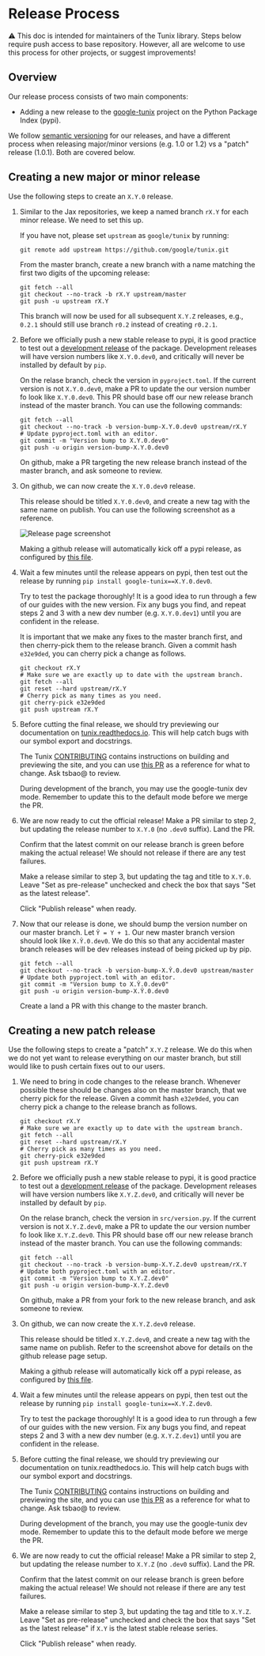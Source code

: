 # Release Process

⚠️ This doc is intended for maintainers of the Tunix library. Steps below
require push access to base repository. However, all are welcome to use this
process for other projects, or suggest improvements!

## Overview

Our release process consists of two main components:

- Adding a new release to the
  [google-tunix](https://pypi.org/project/google-tunix/) project on the Python
  Package Index (pypi).

We follow [semantic versioning](https://semver.org/) for our releases, and have
a different process when releasing major/minor versions (e.g. 1.0 or 1.2) vs a
"patch" release (1.0.1). Both are covered below.

## Creating a new major or minor release

Use the following steps to create an `X.Y.0` release.

1. Similar to the Jax repositories, we keep a named branch `rX.Y` for each minor
   release. We need to set this up.

   If you have not, please set `upstream` as `google/tunix` by running:

   ```shell
   git remote add upstream https://github.com/google/tunix.git
   ```

   From the master branch, create a new branch with a name matching the first
   two digits of the upcoming release:

   ```shell
   git fetch --all
   git checkout --no-track -b rX.Y upstream/master
   git push -u upstream rX.Y
   ```

   This branch will now be used for all subsequent `X.Y.Z` releases, e.g.,
   `0.2.1` should still use branch `r0.2` instead of creating `r0.2.1`.

1. Before we officially push a new stable release to pypi, it is good practice
   to test out a
   [development release](https://pythonpackaging.info/07-Package-Release.html#Versioning-your-code)
   of the package. Development releases will have version numbers like
   `X.Y.0.dev0`, and critically will never be installed by default by `pip`.

   On the relase branch, check the version in `pyproject.toml`. If the current
   version is not `X.Y.0.dev0`, make a PR to update the our version number fo
   look like `X.Y.0.dev0`. This PR should base off our new release branch
   instead of the master branch. You can use the following commands:

   ```shell
   git fetch --all
   git checkout --no-track -b version-bump-X.Y.0.dev0 upstream/rX.Y
   # Update pyproject.toml with an editor.
   git commit -m "Version bump to X.Y.0.dev0"
   git push -u origin version-bump-X.Y.0.dev0
   ```

   On github, make a PR targeting the new release branch instead of the master
   branch, and ask someone to review.

1. On github, we can now create the `X.Y.0.dev0` release.

   This release should be titled `X.Y.0.dev0`, and create a new tag with the
   same name on publish. You can use the following screenshot as a reference.

   ![Release page screenshot](.github/assets/release_screenshot.png)

   Making a github release will automatically kick off a pypi release, as
   configured by [this file](.github/workflows/pypi_release.yml).

1. Wait a few minutes until the release appears on pypi, then test out the
   release by running `pip install google-tunix==X.Y.0.dev0`.

   Try to test the package thoroughly! It is a good idea to run through a few of
   our guides with the new version. Fix any bugs you find, and repeat steps 2
   and 3 with a new dev number (e.g. `X.Y.0.dev1`) until you are confident in
   the release.

   It is important that we make any fixes to the master branch first, and then
   cherry-pick them to the release branch. Given a commit hash `e32e9ded`, you
   can cherry pick a change as follows.

   ```shell
   git checkout rX.Y
   # Make sure we are exactly up to date with the upstream branch.
   git fetch --all
   git reset --hard upstream/rX.Y
   # Cherry pick as many times as you need.
   git cherry-pick e32e9ded
   git push upstream rX.Y
   ```

1. Before cutting the final release, we should try previewing our documentation
   on [tunix.readthedocs.io](tunix.readthedocs.io). This will help catch bugs
   with our symbol export and docstrings.

   The Tunix
   [CONTRIBUTING](https://github.com/google/tunix/blob/main/CONTRIBUTING.md#documentation)
   contains instructions on building and previewing the site, and you can use
   [this PR](https://github.com/google/tunix/pull/278) as a reference for what
   to change. Ask tsbao@ to review.

   During development of the branch, you may use the google-tunix dev mode.
   Remember to update this to the default mode before we merge the PR.

1. We are now ready to cut the official release! Make a PR similar to step 2,
   but updating the release number to `X.Y.0` (no `.dev0` suffix). Land the PR.

   Confirm that the latest commit on our release branch is green before making
   the actual release! We should not release if there are any test failures.

   Make a release similar to step 3, but updating the tag and title to `X.Y.0`.
   Leave "Set as pre-release" unchecked and check the box that says "Set as the
   latest release".

   Click "Publish release" when ready.

1. Now that our release is done, we should bump the version number on our master
   branch. Let `Ŷ = Y + 1`. Our new master branch version should look like
   `X.Ŷ.0.dev0`. We do this so that any accidental master branch releases will
   be dev releases instead of being picked up by pip.

   ```shell
   git fetch --all
   git checkout --no-track -b version-bump-X.Ŷ.0.dev0 upstream/master
   # Update both pyproject.toml with an editor.
   git commit -m "Version bump to X.Ŷ.0.dev0"
   git push -u origin version-bump-X.Ŷ.0.dev0
   ```

   Create a land a PR with this change to the master branch.

## Creating a new patch release

Use the following steps to create a "patch" `X.Y.Z` release. We do this when we
do not yet want to release everything on our master branch, but still would like
to push certain fixes out to our users.

1. We need to bring in code changes to the release branch. Whenever possible
   these should be changes also on the master branch, that we cherry pick for
   the release. Given a commit hash `e32e9ded`, you can cherry pick a change to
   the release branch as follows.

   ```shell
   git checkout rX.Y
   # Make sure we are exactly up to date with the upstream branch.
   git fetch --all
   git reset --hard upstream/rX.Y
   # Cherry pick as many times as you need.
   git cherry-pick e32e9ded
   git push upstream rX.Y
   ```

1. Before we officially push a new stable release to pypi, it is good practice
   to test out a
   [development release](https://pythonpackaging.info/07-Package-Release.html#Versioning-your-code)
   of the package. Development releases will have version numbers like
   `X.Y.Z.dev0`, and critically will never be installed by default by `pip`.

   On the relase branch, check the version in `src/version.py`. If the current
   version is not `X.Y.Z.dev0`, make a PR to update the our version number fo
   look like `X.Y.Z.dev0`. This PR should base off our new release branch
   instead of the master branch. You can use the following commands:

   ```shell
   git fetch --all
   git checkout --no-track -b version-bump-X.Y.Z.dev0 upstream/rX.Y
   # Update both pyproject.toml with an editor.
   git commit -m "Version bump to X.Y.Z.dev0"
   git push -u origin version-bump-X.Y.Z.dev0
   ```

   On github, make a PR from your fork to the new release branch, and ask
   someone to review.

1. On github, we can now create the `X.Y.Z.dev0` release.

   This release should be titled `X.Y.Z.dev0`, and create a new tag with the
   same name on publish. Refer to the screenshot above for details on the github
   release page setup.

   Making a github release will automatically kick off a pypi release, as
   configured by [this file](.github/workflows/publish-to-pypi.yml).

1. Wait a few minutes until the release appears on pypi, then test out the
   release by running `pip install google-tunix==X.Y.Z.dev0`.

   Try to test the package thoroughly! It is a good idea to run through a few of
   our guides with the new version. Fix any bugs you find, and repeat steps 2
   and 3 with a new dev number (e.g. `X.Y.Z.dev1`) until you are confident in
   the release.

1. Before cutting the final release, we should try previewing our documentation
   on tunix.readthedocs.io. This will help catch bugs with our symbol export and
   docstrings.

   The Tunix
   [CONTRIBUTING](https://github.com/google/tunix/blob/main/CONTRIBUTING.md#documentation)
   contains instructions on building and previewing the site, and you can use
   [this PR](https://github.com/google/tunix/pull/278) as a reference for what
   to change. Ask tsbao@ to review.

   During development of the branch, you may use the google-tunix dev mode.
   Remember to update this to the default mode before we merge the PR.

1. We are now ready to cut the official release! Make a PR similar to step 2,
   but updating the release number to `X.Y.Z` (no `.dev0` suffix). Land the PR.

   Confirm that the latest commit on our release branch is green before making
   the actual release! We should not release if there are any test failures.

   Make a release similar to step 3, but updating the tag and title to `X.Y.Z`.
   Leave "Set as pre-release" unchecked and check the box that says "Set as the
   latest release" if `X.Y` is the latest stable release series.

   Click "Publish release" when ready.
